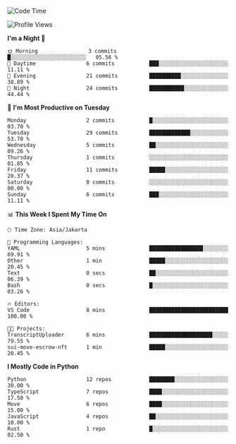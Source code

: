 <!--START_SECTION:waka-->
![Code Time](http://img.shields.io/badge/Code%20Time-1%2C889%20hrs%204%20mins-blue)

![Profile Views](http://img.shields.io/badge/Profile%20Views-0-blue)

**I'm a Night 🦉** 

```text
🌞 Morning                3 commits           █░░░░░░░░░░░░░░░░░░░░░░░░   05.56 % 
🌆 Daytime                6 commits           ███░░░░░░░░░░░░░░░░░░░░░░   11.11 % 
🌃 Evening                21 commits          ██████████░░░░░░░░░░░░░░░   38.89 % 
🌙 Night                  24 commits          ███████████░░░░░░░░░░░░░░   44.44 % 
```
📅 **I'm Most Productive on Tuesday** 

```text
Monday                   2 commits           █░░░░░░░░░░░░░░░░░░░░░░░░   03.70 % 
Tuesday                  29 commits          █████████████░░░░░░░░░░░░   53.70 % 
Wednesday                5 commits           ██░░░░░░░░░░░░░░░░░░░░░░░   09.26 % 
Thursday                 1 commits           ░░░░░░░░░░░░░░░░░░░░░░░░░   01.85 % 
Friday                   11 commits          █████░░░░░░░░░░░░░░░░░░░░   20.37 % 
Saturday                 0 commits           ░░░░░░░░░░░░░░░░░░░░░░░░░   00.00 % 
Sunday                   6 commits           ███░░░░░░░░░░░░░░░░░░░░░░   11.11 % 
```


📊 **This Week I Spent My Time On** 

```text
🕑︎ Time Zone: Asia/Jakarta

💬 Programming Languages: 
YAML                     5 mins              █████████████████░░░░░░░░   69.91 % 
Other                    1 min               █████░░░░░░░░░░░░░░░░░░░░   20.45 % 
Text                     0 secs              ██░░░░░░░░░░░░░░░░░░░░░░░   06.39 % 
Bash                     0 secs              █░░░░░░░░░░░░░░░░░░░░░░░░   03.26 % 

🔥 Editors: 
VS Code                  8 mins              █████████████████████████   100.00 % 

🐱‍💻 Projects: 
TranscriptUploader       6 mins              ████████████████████░░░░░   79.55 % 
sui-move-escrow-nft      1 min               █████░░░░░░░░░░░░░░░░░░░░   20.45 % 
```

**I Mostly Code in Python** 

```text
Python                   12 repos            ████████░░░░░░░░░░░░░░░░░   30.00 % 
TypeScript               7 repos             ████░░░░░░░░░░░░░░░░░░░░░   17.50 % 
Move                     6 repos             ████░░░░░░░░░░░░░░░░░░░░░   15.00 % 
JavaScript               4 repos             ██░░░░░░░░░░░░░░░░░░░░░░░   10.00 % 
Rust                     1 repo              █░░░░░░░░░░░░░░░░░░░░░░░░   02.50 % 
```




<!--END_SECTION:waka-->
